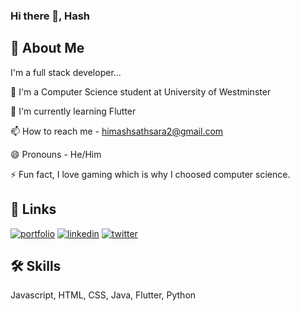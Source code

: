 ### Hi there 👋, Hash

## 🚀 About Me
I'm a full stack developer...



📖 I'm a Computer Science student at University of Westminster

🧠 I'm currently learning Flutter

📫 How to reach me - himashsathsara2@gmail.com

😄 Pronouns - He/Him

⚡️ Fun fact, I love gaming which is why I choosed computer science. 


## 🔗 Links
[![portfolio](https://img.shields.io/badge/my_portfolio-000?style=for-the-badge&logo=ko-fi&logoColor=white)]()
[![linkedin](https://img.shields.io/badge/linkedin-0A66C2?style=for-the-badge&logo=linkedin&logoColor=white)](https://www.linkedin.com/in/himash-bandara-a84011267/)
[![twitter](https://img.shields.io/badge/twitter-1DA1F2?style=for-the-badge&logo=twitter&logoColor=white)](https://twitter.com/HimashSath)


## 🛠 Skills
Javascript, HTML, CSS, Java, Flutter, Python

